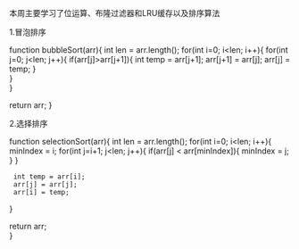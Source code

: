 本周主要学习了位运算、布隆过滤器和LRU缓存以及排序算法

1.冒泡排序

function bubbleSort(arr){
  int len = arr.length();
  for(int i=0; i<len; i++){
	  for(int j=0; j<len; j++){
		 if(arr[j]>arr[j+1]){
		    int temp = arr[j+1];
		    arr[j+1] = arr[j]; 
		    arr[j] = temp;
		 }				
	  }  
  }
  
  return arr;
}

2.选择排序

function selectionSort(arr){
  int len = arr.length();
  for(int i=0; i<len; i++){
      minIndex = i;
	  for(int j=i+1; j<len; j++){
		if(arr[j] < arr[minIndex]){
			minIndex = j;
		}
	  }  
	  
	 int temp = arr[i];
	 arr[j] = arr[j]; 
	 arr[i] = temp;	  
  }
  
  return arr;  
}